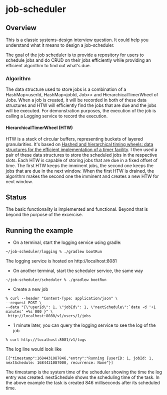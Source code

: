 # job-scheduler
## Overview
This is a classic systems-design interview question. It could help you understand what it means to design a job-scheduler.

The goal of the job scheduler is to provide a repository for users to schedule jobs and do CRUD on their jobs efficiently while providing an efficient algorithm to find out what's due.

### Algorithm
The data structure used to store jobs is a combination of a HashMap<userId, HashMap<jobId, Job>> and HierarchicalTimerWheel of Jobs. When a job is created, it will be recorded in both of these data structures and HTW will efficiently find the jobs that are due and the jobs will be executed. For demonstration purposes, the execution of the job is calling a Logging service to record the execution. 

#### HierarchicalTimerWheel (HTW)
HTW is a stack of circular buffers, representing buckets of layered granularities. It's based on [Hashed and hierarchical timing wheels: data structures for the efficient implementation of a timer facility](https://dl.acm.org/doi/10.1145/41457.37504). I then used a pair of these data structures to store the scheduled jobs in the respective slots. Each HTW is capable of storing jobs that are due in a fixed offset of time. The first HTW keeps the imminent jobs, the second one keeps the jobs that are due in the next window. When the first HTW is drained, the algorithm makes the second one the imminent and creates a new HTW for next window. 

## Status
The basic functionality is implemented and functional. Beyond that is beyond the purpose of the excercise.

## Running the example
* On a terminal, start the logging service using gradle:
```
~/job-scheduler/logging % ./gradlew bootRun
```
The logging service is hosted on http://localhost:8081
* On another terminal, start the scheduler service, the same way
```
~/job-scheduler/scheduler % ./gradlew bootRun
```
* Create a new job
```
% curl --header "Content-Type: application/json" \
--request POST \
--data "{\"userId\": 1, \"jobId\": 1, \"nextSchedule\":`date -d '+1 minutes' +%s`000 }" \ 
 http://localhost:8080/v1/users/1/jobs
```
* 1 minute later, you can query the logging service to see the log of the job
```
% curl http://localhost:8081/v1/logs
```
The log line would look like 
```
[{"timestamp":1684431087846,"entry":"Running {userID: 1, jobId: 1, nextSchedule: 1684431087000, recurrence: None"}]
```
The timestamp is the system time of the scheduler showing the time the log entry was created. nextSchedule shows the scheduling time of the task. In the above example the task is created 846 milliseconds after its scheduled time.
